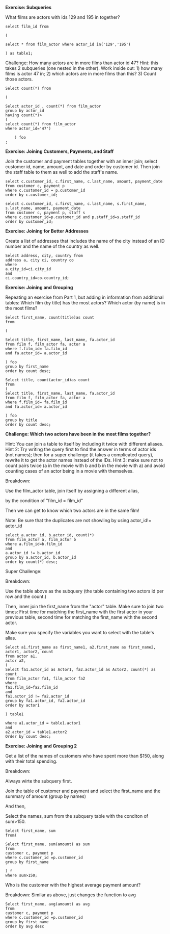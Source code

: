 **Exercise: Subqueries**

What films are actors with ids 129 and 195 in together?


```
select film_id from 

(

select * from film_actor where actor_id in('129','195')

) as table1;
```


Challenge: How many actors are in more films than actor id 47? Hint: this takes 2 subqueries (one nested in the other). Work inside out: 1) how many films is actor 47 in; 2) which actors are in more films than this? 3) Count those actors.


```
Select count(*) from

(

Select actor_id , count(*) from film_actor 
group by actor_id
having count(*)>
(
select count(*) from film_actor 
where actor_id='47')
	
	) foo
;

```

**Exercise: Joining Customers, Payments, and Staff**

Join the customer and payment tables together with an inner join; select customer id, name, amount, and date and order by customer id. Then join the staff table to them as well to add the staff's name.

```
select c.customer_id, c.first_name, c.last_name, amount, payment_date
from customer c, payment p 
where c.customer_id = p.customer_id
order by c.customer_id;
```

```
select c.customer_id, c.first_name, c.last_name, s.first_name, s.last_name, amount, payment_date
from customer c, payment p, staff s
where c.customer_id=p.customer_id and p.staff_id=s.staff_id
order by customer_id;
```


**Exercise: Joining for Better Addresses**

Create a list of addresses that includes the name of the city instead of an ID number and the name of the country as well.

```
Select address, city, country from 
address a, city ci, country co
where
a.city_id=ci.city_id
and
ci.country_id=co.country_id;
```


**Exercise: Joining and Grouping**

Repeating an exercise from Part 1, but adding in information from additional tables: Which film (by title) has the most actors? Which actor (by name) is in the most films?

```
Select first_name, count(title)as count
from 

(
	
Select title, first_name, last_name, fa.actor_id
from film f, film_actor fa, actor a
where f.film_id= fa.film_id 
and fa.actor_id= a.actor_id
	
) foo
group by first_name
order by count desc;
```


```
Select title, count(actor_id)as count
from 
(
Select title, first_name, last_name, fa.actor_id
from film f, film_actor fa, actor a
where f.film_id= fa.film_id 
and fa.actor_id= a.actor_id

) foo
group by title
order by count desc;
```


**Challenge: Which two actors have been in the most films together?**

Hint: You can join a table to itself by including it twice with different aliases. Hint 2: Try writing the query first to find the answer in terms of actor ids (not names); then for a super challenge (it takes a complicated query), rewrite it to get the actor names instead of the IDs. Hint 3: make sure not to count pairs twice (a in the movie with b and b in the movie with a) and avoid counting cases of an actor being in a movie with themselves.


Breakdown:

Use the film_actor table, join itself by assigning a different alias,

by the condition of "film_id = film_id"

Then we can get to know which two actors are in the same film!

Note: Be sure that the duplicates are not showling by using actor_id!= actor_id


```
select a.actor_id, b.actor_id, count(*)
from film_actor a, film_actor b
where a.film_id=b.film_id
and
a.actor_id != b.actor_id
group by a.actor_id, b.actor_id
order by count(*) desc;
```

Super Challenge:

Breakdown:

Use the table above as the subquery (the table containing two actors id per row and the count.)

Then, inner join the first_name from the "actor" table.
Make sure to join two times:
First time for matching the first_name with the first actor in your previous table,
second time for matching the first_name with the second actor.

Make sure you specify the variables you want to select with the table's alias.

```
Select a1.first_name as first_name1, a2.first_name as first_name2,
actor1, actor2, count
from actor a1, 
actor a2,
(      
Select fa1.actor_id as Actor1, fa2.actor_id as Actor2, count(*) as count
from film_actor fa1, film_actor fa2
where 
fa1.film_id=fa2.film_id
and
fa1.actor_id != fa2.actor_id
group by fa1.actor_id, fa2.actor_id
order by actor1

) table1

where a1.actor_id = table1.actor1
and
a2.actor_id = table1.actor2
Order by count desc;

```

**Exercise: Joining and Grouping 2**

Get a list of the names of customers who have spent more than $150, along with their total spending.

Breakdown:

Always wirte the subquery first.

Join the table of customer and payment and select the first_name and the summary of amount (group by names)

And then,

Select the names, sum from the subquery table with the conditon of sum>150. 

```
Select first_name, sum
from(

Select first_name, sum(amount) as sum
from 
customer c, payment p
where c.customer_id =p.customer_id
group by first_name

) f
where sum>150;
```

Who is the customer with the highest average payment amount?

Breakdown: 
Similar as above, just changes the function to avg

```
Select first_name, avg(amount) as avg
from 
customer c, payment p
where c.customer_id =p.customer_id
group by first_name
order by avg desc
```
